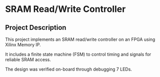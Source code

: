 # SRAM Read/Write Controller

## Project Description
This project implements an SRAM read/write controller on an FPGA using Xilinx Memory IP. 

It includes a finite state machine (FSM) to control timing and signals for reliable SRAM access.

The design was verified on-board through debugging 7 LEDs.



